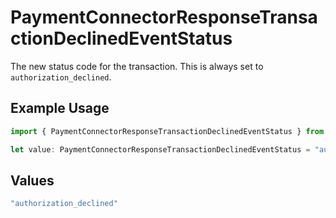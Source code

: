 # PaymentConnectorResponseTransactionDeclinedEventStatus

The new status code for the transaction. This is always
set to `authorization_declined`.

## Example Usage

```typescript
import { PaymentConnectorResponseTransactionDeclinedEventStatus } from "@gr4vy/sdk/models/components";

let value: PaymentConnectorResponseTransactionDeclinedEventStatus = "authorization_declined";
```

## Values

```typescript
"authorization_declined"
```